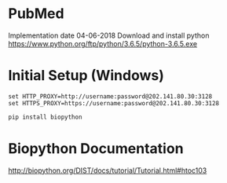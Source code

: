 # PubMed 
Implementation date 04-06-2018
    Download and install python https://www.python.org/ftp/python/3.6.5/python-3.6.5.exe
# Initial Setup (Windows)
    set HTTP_PROXY=http://username:password@202.141.80.30:3128
    set HTTPS_PROXY=https://username:password@202.141.80.30:3128
    
```sh
pip install biopython
```
# Biopython Documentation
http://biopython.org/DIST/docs/tutorial/Tutorial.html#htoc103
